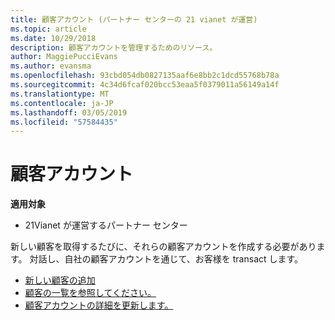 ```yaml
---
title: 顧客アカウント (パートナー センターの 21 vianet が運営)
ms.topic: article
ms.date: 10/29/2018
description: 顧客アカウントを管理するためのリソース。
author: MaggiePucciEvans
ms.author: evansma
ms.openlocfilehash: 93cbd054db0827135aaf6e8bb2c1dcd55768b78a
ms.sourcegitcommit: 4c34d6fcaf020bcc53eaa5f0379011a56149a14f
ms.translationtype: MT
ms.contentlocale: ja-JP
ms.lasthandoff: 03/05/2019
ms.locfileid: "57584435"
---
```

# <a name="customer-accounts"></a>顧客アカウント

**適用対象**

-   21Vianet が運営するパートナー センター

新しい顧客を取得するたびに、それらの顧客アカウントを作成する必要があります。 対話し、自社の顧客アカウントを通じて、お客様を transact します。 

-   [新しい顧客の追加](add-a-new-customer.md)
-   [顧客の一覧を参照してください。](see-your-customer-list.md)
-   [顧客アカウントの詳細を更新します。](update-customer-account-info.md)

 

 




